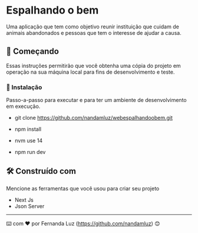 # Espalhando o bem

Uma aplicação que tem como objetivo reunir instituição que cuidam de animais abandonados e pessoas que tem o interesse de ajudar a causa.
 
## 🚀 Começando

Essas instruções permitirão que você obtenha uma cópia do projeto em operação na sua máquina local para fins de desenvolvimento e teste.

### 🔧 Instalação

Passo-a-passo para executar e para ter um ambiente de desenvolvimento em execução.

- git clone https://github.com/nandamluz/webespalhandoobem.git

- npm install

- nvm use 14

- npm run dev 

## 🛠️ Construído com

Mencione as ferramentas que você usou para criar seu projeto

* Next Js
* Json Server

---
⌨️ com ❤️ por Fernanda Luz (https://github.com/nandamluz) 😊
